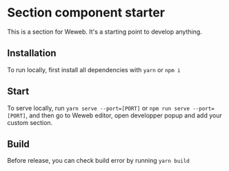 # Section component starter

This is a section for Weweb. It's a starting point to develop anything.

## Installation

To run locally, first install all dependencies with `yarn` or `npm i`

## Start

To serve locally, run `yarn serve --port=[PORT]` or `npm run serve --port=[PORT]`, and then go to Weweb editor, open developper popup and add your custom section.

## Build

Before release, you can check build error by running `yarn build`
